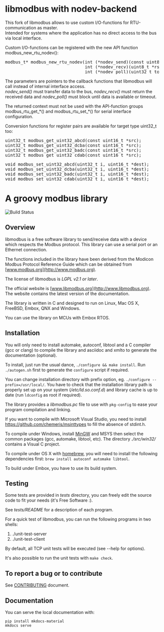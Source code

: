 # libmodbus with nodev-backend

This fork of libmodbus allows to use custom I/O-functions for RTU-communication
as master.  
Intended for systems where the application has no direct access to the bus via
local interface.

Custom I/O-functions can be registered with the new API function
modbus_new_rtu_nodev():
<pre>
modbus_t* modbus_new_rtu_nodev(int (*nodev_send)(const uint8_t *req, int req_length),
                               int (*nodev_recv)(uint8_t *rsp, int rsp_length),
                               int (*nodev_poll)(uint32_t to_sec, uint32_t to_usec));
</pre>

The parameters are pointers to the callback functions that libmodbus will call
instead of internal interface access.  
*nodev_send()* must transfer data to the bus, *nodev_recv()* must return the
received data and *nodev_poll()* must block until data is available or timeout.

The returned context must not be used with the API-function groups
modbus_rtu_get_\*() and modbus_rtu_set_\*() for serial interface configuration.

Conversion functions for register pairs are available for target type uint32_t
too:
<pre>
uint32_t modbus_get_uint32_abcd(const uint16_t *src);
uint32_t modbus_get_uint32_dcba(const uint16_t *src);
uint32_t modbus_get_uint32_badc(const uint16_t *src);
uint32_t modbus_get_uint32_cdab(const uint16_t *src);
</pre>

<pre>
void modbus_set_uint32_abcd(uint32_t i, uint16_t *dest);
void modbus_set_uint32_dcba(uint32_t i, uint16_t *dest);
void modbus_set_uint32_badc(uint32_t i, uint16_t *dest);
void modbus_set_uint32_cdab(uint32_t i, uint16_t *dest);
</pre>


# A groovy modbus library

![Build Status](https://github.com/stephane/libmodbus/actions/workflows/build.yml/badge.svg)

## Overview

libmodbus is a free software library to send/receive data with a device which
respects the Modbus protocol. This library can use a serial port or an Ethernet
connection.

The functions included in the library have been derived from the Modicon Modbus
Protocol Reference Guide which can be obtained from [www.modbus.org](http://www.modbus.org).

The license of libmodbus is *LGPL v2.1 or later*.

The official website is [www.libmodbus.org](http://www.libmodbus.org). The
website contains the latest version of the documentation.

The library is written in C and designed to run on Linux, Mac OS X, FreeBSD, Embox,
QNX and Windows.

You can use the library on MCUs with Embox RTOS.

## Installation

You will only need to install automake, autoconf, libtool and a C compiler (gcc
or clang) to compile the library and asciidoc and xmlto to generate the
documentation (optional).

To install, just run the usual dance, `./configure && make install`. Run
`./autogen.sh` first to generate the `configure` script if required.

You can change installation directory with prefix option, eg. `./configure
--prefix=/usr/local/`. You have to check that the installation library path is
properly set up on your system (*/etc/ld.so.conf.d*) and library cache is up to
date (run `ldconfig` as root if required).

The library provides a *libmodbus.pc* file to use with `pkg-config` to ease your
program compilation and linking.

If you want to compile with Microsoft Visual Studio, you need to install
<https://github.com/chemeris/msinttypes> to fill the absence of stdint.h.

To compile under Windows, install [MinGW](http://www.mingw.org/) and MSYS then
select the common packages (gcc, automake, libtool, etc). The directory
*./src/win32/* contains a Visual C project.

To compile under OS X with [homebrew](http://mxcl.github.com/homebrew/), you
will need to install the following dependencies first: `brew install autoconf
automake libtool`.

To build under Embox, you have to use its build system.

## Testing

Some tests are provided in *tests* directory, you can freely edit the source
code to fit your needs (it's Free Software :).

See *tests/README* for a description of each program.

For a quick test of libmodbus, you can run the following programs in two shells:

1. ./unit-test-server
2. ./unit-test-client

By default, all TCP unit tests will be executed (see --help for options).

It's also possible to run the unit tests with `make check`.

## To report a bug or to contribute

See [CONTRIBUTING](CONTRIBUTING.md) document.

## Documentation

You can serve the local documentation with:

```shell
pip install mkdocs-material
mkdocs serve
```
